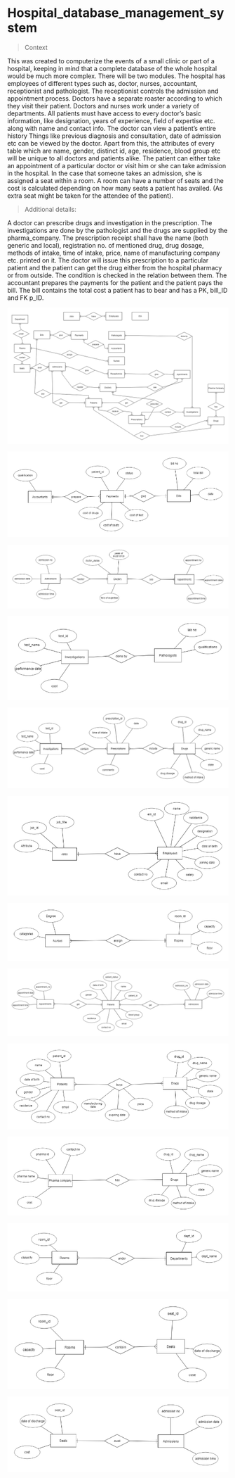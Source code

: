 # Hospital_database_management_system

> Context

This was created to computerize the events of a small clinic or part of a hospital, keeping in mind that a complete database of the whole hospital would be much more complex. There will be two modules.
The hospital has employees of different types such as, doctor, nurses, accountant, receptionist and pathologist. The receptionist controls the admission and appointment process. Doctors have a separate roaster according to which they visit their patient. Doctors and nurses work under a variety of departments. All patients must have access to every doctor’s basic information, like designation, years of experience, field of expertise etc. along with name and contact info. The doctor can view a patient’s entire history
Things like previous diagnosis and consultation, date of admission etc can be viewed by the doctor. Apart from this, the attributes of every table which are name, gender, distinct id, age, residence, blood group etc will be unique to all doctors and patients alike.
The patient can either take an appointment of a particular doctor or visit him or she can take admission in the hospital. In the case that someone takes an admission, she is assigned a seat within a room. A room can have a number of seats and the cost is calculated depending on how many seats a patient has availed. (As extra seat might be taken for the attendee of the patient). 

> Additional details:

A doctor can prescribe drugs and investigation in the prescription. The investigations are done by the pathologist and the drugs are supplied by the pharma_company. The prescription receipt shall have the name (both generic and local), registration no. of mentioned drug, drug dosage, methods of intake, time of intake, price, name of manufacturing company etc. printed on it. The doctor will issue this prescription to a particular patient and the patient can get the drug either from the hospital pharmacy or from outside. The condition is checked in the relation between them.
The accountant prepares the payments for the patient and the patient pays the bill. The bill contains the total cost a patient has to bear and has a PK, bill_ID and FK p_ID. 


![Overview of entities](https://github.com/afsara-ben/Hospital_database_management_system/blob/master/images/main_entities.png)

![accountants_payments_bills](https://github.com/afsara-ben/Hospital_database_management_system/blob/master/images/accountants_payments_bills.png)

![admission_doctor_appointment](https://github.com/afsara-ben/Hospital_database_management_system/blob/master/images/admission_doctor_appointment.png)

![investigations_pathologists](https://github.com/afsara-ben/Hospital_database_management_system/blob/master/images/investigations_pathologists.png)

![investigations_prescriptions_drugs](https://github.com/afsara-ben/Hospital_database_management_system/blob/master/images/investigations_prescriptions_drugs.png)

![jobs_employees](https://github.com/afsara-ben/Hospital_database_management_system/blob/master/images/jobs_employee_entity.png)

![nurses_rooms](https://github.com/afsara-ben/Hospital_database_management_system/blob/master/images/nurses_rooms.png)

![patients_appointment_admissions](https://github.com/afsara-ben/Hospital_database_management_system/blob/master/images/patients_appointment_admissions.png)

![patients_drugs](https://github.com/afsara-ben/Hospital_database_management_system/blob/master/images/patients_drugs.png)

![pharma-company_drugs](https://github.com/afsara-ben/Hospital_database_management_system/blob/master/images/pharma-company_drugs.png)

![rooms_departments](https://github.com/afsara-ben/Hospital_database_management_system/blob/master/images/rooms_departments.png)

![rooms_seat](https://github.com/afsara-ben/Hospital_database_management_system/blob/master/images/rooms_seat.png)

![seats_admissions](https://github.com/afsara-ben/Hospital_database_management_system/blob/master/images/seats_admissions.png)
